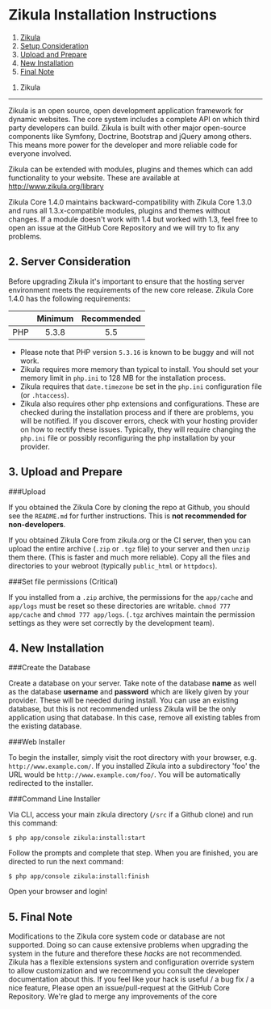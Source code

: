 Zikula Installation Instructions
================================

  1.  [Zikula](#zikula)
  2.  [Setup Consideration](#requirements)
  3.  [Upload and Prepare](#upload)
  4.  [New Installation](#install)
  5.  [Final Note](#final)


<a name="zikula"></a>
1. Zikula
---------

Zikula is an open source, open development application framework for dynamic
websites. The core system includes a complete API on which third party developers
can build. Zikula is built with other major open-source components like Symfony, Doctrine, Bootstrap
and jQuery among others. This means more power for the developer and more reliable code for
everyone involved.

Zikula can be extended with modules, plugins and themes which can add functionality to your
website. These are available at http://www.zikula.org/library

Zikula Core 1.4.0 maintains backward-compatibility with Zikula Core 1.3.0 and runs all 1.3.x-compatible
modules, plugins and themes without changes. If a module doesn't work with 1.4 but worked with 1.3, feel free
to open an issue at the GitHub Core Repository and we will try to fix any problems.


<a name="requirements"></a>
2. Server Consideration
-----------------------

Before upgrading Zikula it's important to ensure that the hosting server environment meets the requirements
of the new core release. Zikula Core 1.4.0 has the following requirements:

|               | Minimum       | Recommended  |
| ------------- |:-------------:| :-----------:|
| PHP           | 5.3.8         | 5.5          |

 - Please note that PHP version `5.3.16` is known to be buggy and will not work.
 - Zikula requires more memory than typical to install. You should set your memory limit in `php.ini`
   to 128 MB for the installation process.
 - Zikula requires that `date.timezone` be set in the `php.ini` configuration file (or `.htaccess`).
 - Zikula also requires other php extensions and configurations. These are checked during the installation
   process and if there are problems, you will be notified. If you discover errors, check with your hosting
   provider on how to rectify these issues. Typically, they will require changing the `php.ini` file or
   possibly reconfiguring the php installation by your provider.


<a name="upload"></a>
3. Upload and Prepare
---------------------

###Upload

If you obtained the Zikula Core by cloning the repo at Github, you should see the `README.md` for further
instructions. This is **not recommended for non-developers**.

If you obtained Zikula Core from zikula.org or the CI server, then you can upload the entire archive (`.zip`
or `.tgz` file) to your server and then `unzip` them there. (This is faster and much more reliable). Copy all the
files and directories to your webroot (typically `public_html` or `httpdocs`).

###Set file permissions (Critical)

If you installed from a `.zip` archive, the permissions for the `app/cache` and `app/logs` must be reset so
these directories are writable. `chmod 777 app/cache` and `chmod 777 app/logs`. (`.tgz` archives maintain
the permission settings as they were set correctly by the development team).


<a name="install"></a>
4. New Installation
-------------------

###Create the Database

Create a database on your server. Take note of the database **name** as well as the database **username** and
**password** which are likely given by your provider. These will be needed during install. You can use an existing
database, but this is not recommended unless Zikula will be the only application using that database. In this case,
remove all existing tables from the existing database.

###Web Installer

To begin the installer, simply visit the root directory with your browser, e.g. `http://www.example.com/`.
If you installed Zikula into a subdirectory 'foo' the URL would be `http://www.example.com/foo/`. You will be
automatically redirected to the installer.

###Command Line Installer

Via CLI, access your main zikula directory (`/src` if a Github clone) and run this command:
```Shell
$ php app/console zikula:install:start
```
Follow the prompts and complete that step. When you are finished, you are directed to run the next command:
```Shell
$ php app/console zikula:install:finish
```
Open your browser and login!


<a name="final"></a>
5. Final Note
-------------

Modifications to the Zikula core system code or database are not supported. Doing so can cause extensive
problems when upgrading the system in the future and therefore these *hacks* are not recommended. Zikula
has a flexible extensions system and configuration override system to allow customization and we recommend
you consult the developer documentation about this. If you feel like your hack is useful / a bug fix / a nice
feature, Please open an issue/pull-request at the GitHub Core Repository. We're glad to merge any improvements
of the core